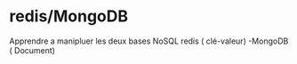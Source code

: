 # redis/MongoDB

Apprendre a manipluer les deux bases NoSQL redis ( clé-valeur)
-MongoDB ( Document)

